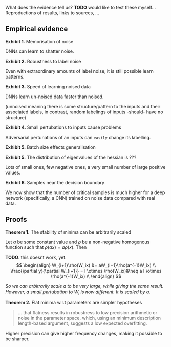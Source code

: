 What does the evidence tell us?
__TODO__ would like to test these myself...
Reproductions of results, links to sources, ...

## Empirical evidence

__Exhibit 1.__ Memorisation of noise

DNNs can learn to shatter noise.

__Exhibit 2.__ Robustness to label noise

Even with extraordinary amounts of label noise, it is still possible learn patterns.

__Exhibit 3.__ Speed of learning noised data

DNNs learn un-noised data faster than noised.

(unnoised meaning there is some structure/pattern to the inputs and their associated labels, in contrast, random labelings of inputs -should- have no structure)

__Exhibit 4.__ Small pertubations to inputs cause problems

Adversarial pertunations of an inputs can `easily` change its labelling.

__Exhibit 5.__ Batch size effects generalisation



<!-- Potential qualms with this evidence.
- How does training time effect this?
- What about learning rate?
- Is that just due to batch norm?
 -->


__Exhibit 5.__ The distribution of eigenvalues of the hessian is ???

Lots of small ones, few negative ones, a very small number of large positive values.

__Exhibit 6.__ Samples near the decision boundary

We now show that the number of critical samples is much higher for a deep network (specifically, a CNN) trained on noise data compared with real data.
<!-- What about other adversarial perturbations? -->

## Proofs

__Theorem 1.__ The stability of minima can be arbitrarily scaled

Let $a$ be some constant value and $\rho$ be a non-negative homogenous function such that $\rho(ax) = a\rho(x)$. Then

__TODO__. this doesnt work, yet.
$$
\begin{align}
W_{i+1}\rho(W_ix) &= aW_{i+1}\rho(a^{-1}W_ix)  \\
\frac{\partial y}{\partial W_{i+1}} = I \otimes \rho(W_ix)&\neq a I \otimes \rho(a^{-1}W_ix) \\
\end{align}
$$

_So we can arbitrarily scale a to be very large, while giving the same result. However, a small pertubation to_ $W_i$ _is now different. It is scaled by a._

<!-- But the key question is what sort of minima does SGD tend to settle on? So what if they can be arbitrarily scaled, they arent in reality. -->

<!-- But wait a minute. For everything we make more sensitive, we have to make something else less sensitive, so the distribution of sensitivity over all parameters is conserved? -->

__Theorem 2.__ Flat minima w.r.t parameters are simpler hypotheses

> ... that flatness results in robustness to low precision arithmetic or noise in the parameter space, which, using an minimum description length-based argument, suggests a low expected overfitting.

Higher precision can give higher frequency changes, making it possible to be sharper.

<!-- A lot of these conjectures state that it must be a cts flat minima. Why? Discts could also work? -->
